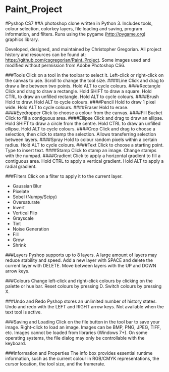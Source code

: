 Paint_Project
=============

#Pyshop CS7
##A photoshop clone written in Python 3.
Includes tools, colour selection, colorkey layers, file loading and saving, program information, and filters.
Runs using the pygame (http://pygame.org) graphics library.

Developed, designed, and maintained by Christopher Gregorian.
All project history and resources can be found at: https://github.com/csgregorian/Paint_Project.
Some images used and modified without permission from Adobe Photoshop CS6.


###Tools
Click on a tool in the toolbar to select it.
Left-click or right-click on the canvas to use.
Scroll to change the tool size.
####Line
Click and drag to draw a line between two points.
Hold ALT to cycle colours.
####Rectangle
Click and drag to draw a rectangle.
Hold SHIFT to draw a square.
Hold CTRL to draw an unfilled rectangle.
Hold ALT to cycle colours.
####Brush
Hold to draw.
Hold ALT to cycle colours.
####Pencil
Hold to draw 1 pixel wide.
Hold ALT to cycle colours.
####Eraser
Hold to erase.
####Eyedropper
Click to choose a colour from the canvas.
####Fill Bucket
Click to fill a contiguous area.
####Ellipse
Click and drag to draw an ellipse.
Hold SHIFT to draw a circle from the centre.
Hold CTRL to draw an unfilled ellipse.
Hold ALT to cycle colours.
####Crop
Click and drag to choose a selection, then click to stamp the selection.
Allows transferring selection between layers.
####Spray
Hold to colour random pixels within a certain radius.
Hold ALT to cycle colours.
####Text
Click to choose a starting point.  Type to insert text.
####Stamp
Click to stamp an image.  Change stamps with the numpad.
####Gradient
Click to apply a horizontal gradient to fill a contiguous area.
Hold CTRL to apply a vertical gradient.
Hold ALT to apply a radial gradient.

###Filters
Click on a filter to apply it to the current layer.
- Gaussian Blur
- Pixelate
- Sobel (Numpy/Scipy)
- Oversaturate
- Invert
- Vertical Flip
- Grayscale
- Tint
- Noise Generation
- Fill
- Grow
- Shrink

###Layers
Pyshop supports up to 8 layers.
A large amount of layers may reduce stability and speed.
Add a new layer with SPACE and delete the current layer with DELETE.
Move between layers with the UP and DOWN arrow keys.

###Colours
Change left-click and right-click colours by clicking on the palette or hue bar.
Reset colours by pressing D.
Switch colours by pressing X.

###Undo and Redo
Pyshop stores an unlimited number of history states.
Undo and redo with the LEFT and RIGHT arrow keys.
Not available when the text tool is active.

###Saving and Loading
Click on the file button in the tool bar to save your image.
Right-click to load an image.
Images can be BMP, PNG, JPEG, TIFF, etc.
Images cannot be loaded from libraries (Windows 7+).
On some operating systems, the file dialog may only be controllable with the keyboard.

###Information and Properties
The info box provides essential runtime information, such as the current colour in RGB/CMYK representations,
the cursor location, the tool size, and the framerate.


